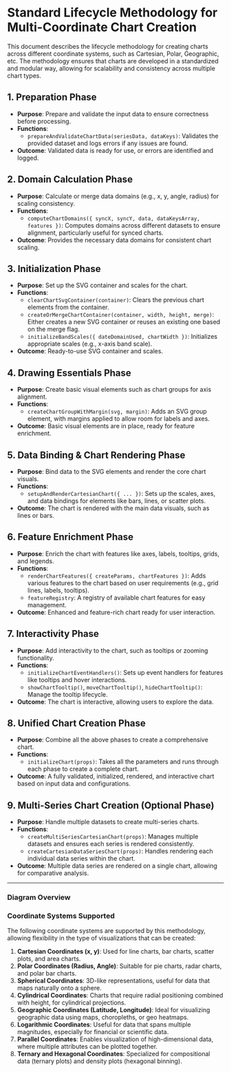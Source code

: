 # **Standard Lifecycle Methodology for Multi-Coordinate Chart Creation**

This document describes the lifecycle methodology for creating charts across different coordinate systems, such as Cartesian, Polar, Geographic, etc. The methodology ensures that charts are developed in a standardized and modular way, allowing for scalability and consistency across multiple chart types.

## **1. Preparation Phase**
- **Purpose**: Prepare and validate the input data to ensure correctness before processing.
- **Functions**:
  - `prepareAndValidateChartData(seriesData, dataKeys)`: Validates the provided dataset and logs errors if any issues are found.
- **Outcome**: Validated data is ready for use, or errors are identified and logged.

## **2. Domain Calculation Phase**
- **Purpose**: Calculate or merge data domains (e.g., x, y, angle, radius) for scaling consistency.
- **Functions**:
  - `computeChartDomains({ syncX, syncY, data, dataKeysArray, features })`: Computes domains across different datasets to ensure alignment, particularly useful for synced charts.
- **Outcome**: Provides the necessary data domains for consistent chart scaling.

## **3. Initialization Phase**
- **Purpose**: Set up the SVG container and scales for the chart.
- **Functions**:
  - `clearChartSvgContainer(container)`: Clears the previous chart elements from the container.
  - `createOrMergeChartContainer(container, width, height, merge)`: Either creates a new SVG container or reuses an existing one based on the merge flag.
  - `initializeBandScales({ dateDomainUsed, chartWidth })`: Initializes appropriate scales (e.g., x-axis band scale).
- **Outcome**: Ready-to-use SVG container and scales.

## **4. Drawing Essentials Phase**
- **Purpose**: Create basic visual elements such as chart groups for axis alignment.
- **Functions**:
  - `createChartGroupWithMargin(svg, margin)`: Adds an SVG group element, with margins applied to allow room for labels and axes.
- **Outcome**: Basic visual elements are in place, ready for feature enrichment.

## **5. Data Binding & Chart Rendering Phase**
- **Purpose**: Bind data to the SVG elements and render the core chart visuals.
- **Functions**:
  - `setupAndRenderCartesianChart({ ... })`: Sets up the scales, axes, and data bindings for elements like bars, lines, or scatter plots.
- **Outcome**: The chart is rendered with the main data visuals, such as lines or bars.

## **6. Feature Enrichment Phase**
- **Purpose**: Enrich the chart with features like axes, labels, tooltips, grids, and legends.
- **Functions**:
  - `renderChartFeatures({ createParams, chartFeatures })`: Adds various features to the chart based on user requirements (e.g., grid lines, labels, tooltips).
  - `featureRegistry`: A registry of available chart features for easy management.
- **Outcome**: Enhanced and feature-rich chart ready for user interaction.

## **7. Interactivity Phase**
- **Purpose**: Add interactivity to the chart, such as tooltips or zooming functionality.
- **Functions**:
  - `initializeChartEventHandlers()`: Sets up event handlers for features like tooltips and hover interactions.
  - `showChartTooltip()`, `moveChartTooltip()`, `hideChartTooltip()`: Manage the tooltip lifecycle.
- **Outcome**: The chart is interactive, allowing users to explore the data.

## **8. Unified Chart Creation Phase**
- **Purpose**: Combine all the above phases to create a comprehensive chart.
- **Functions**:
  - `initializeChart(props)`: Takes all the parameters and runs through each phase to create a complete chart.
- **Outcome**: A fully validated, initialized, rendered, and interactive chart based on input data and configurations.

## **9. Multi-Series Chart Creation (Optional Phase)**
- **Purpose**: Handle multiple datasets to create multi-series charts.
- **Functions**:
  - `createMultiSeriesCartesianChart(props)`: Manages multiple datasets and ensures each series is rendered consistently.
  - `createCartesianDataSeriesChart(props)`: Handles rendering each individual data series within the chart.
- **Outcome**: Multiple data series are rendered on a single chart, allowing for comparative analysis.

---

### **Diagram Overview**


### **Coordinate Systems Supported**

The following coordinate systems are supported by this methodology, allowing flexibility in the type of visualizations that can be created:

1. **Cartesian Coordinates (x, y)**: Used for line charts, bar charts, scatter plots, and area charts.
2. **Polar Coordinates (Radius, Angle)**: Suitable for pie charts, radar charts, and polar bar charts.
3. **Spherical Coordinates**: 3D-like representations, useful for data that maps naturally onto a sphere.
4. **Cylindrical Coordinates**: Charts that require radial positioning combined with height, for cylindrical projections.
5. **Geographic Coordinates (Latitude, Longitude)**: Ideal for visualizing geographic data using maps, choropleths, or geo heatmaps.
6. **Logarithmic Coordinates**: Useful for data that spans multiple magnitudes, especially for financial or scientific data.
7. **Parallel Coordinates**: Enables visualization of high-dimensional data, where multiple attributes can be plotted together.
8. **Ternary and Hexagonal Coordinates**: Specialized for compositional data (ternary plots) and density plots (hexagonal binning).